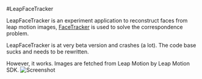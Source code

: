 
#LeapFaceTracker

LeapFaceTracker is an experiment application to reconstruct faces from leap motion images, [FaceTracker](https://github.com/kylemcdonald/FaceTracker) is used to solve the correspondence problem.

LeapFaceTracker is at very beta version and crashes (a lot). The code base sucks and needs to be rewritten.

However, it works. Images are fetched from Leap Motion by Leap Motion SDK.
![Screenshot](https://raw.githubusercontent.com/v3c70r/leapFaceTracker/master/screenshot/screen.png)
